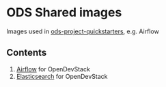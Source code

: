 # ODS Shared images

Images used in [ods-project-quickstarters](https://github.com/opendevstack/ods-project-quickstarters), e.g. Airflow

## Contents

1. [Airflow](airflow) for OpenDevStack
2. [Elasticsearch](elasticsearch) for OpenDevStack
